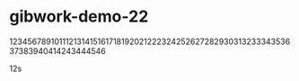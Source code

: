 # gibwork-demo-22
12345678910111213141516171819202122232425262728293031323334353637383940414243444546

12s
